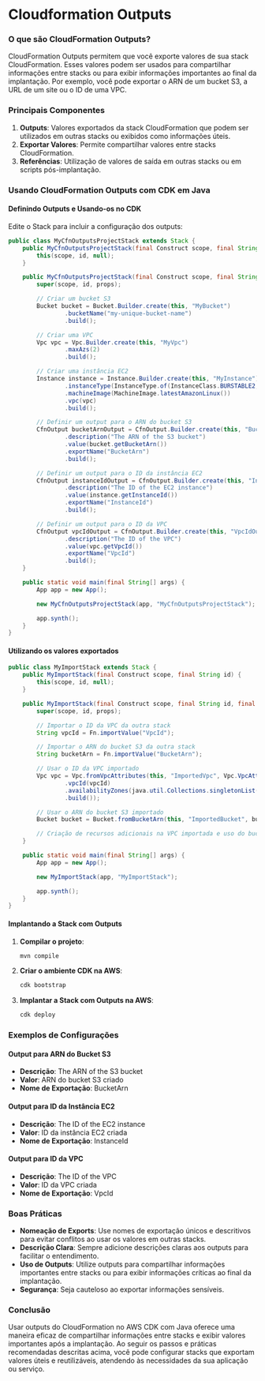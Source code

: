 # Cloudformation Outputs

### O que são CloudFormation Outputs?

CloudFormation Outputs permitem que você exporte valores de sua stack CloudFormation. Esses valores podem ser usados para compartilhar informações entre stacks ou para exibir informações importantes ao final da implantação. Por exemplo, você pode exportar o ARN de um bucket S3, a URL de um site ou o ID de uma VPC.

### Principais Componentes

1. **Outputs**: Valores exportados da stack CloudFormation que podem ser utilizados em outras stacks ou exibidos como informações úteis.
2. **Exportar Valores**: Permite compartilhar valores entre stacks CloudFormation.
3. **Referências**: Utilização de valores de saída em outras stacks ou em scripts pós-implantação.

### Usando CloudFormation Outputs com CDK em Java

#### Definindo Outputs e Usando-os no CDK

Edite o Stack para incluir a configuração dos outputs:

```java
public class MyCfnOutputsProjectStack extends Stack {
    public MyCfnOutputsProjectStack(final Construct scope, final String id) {
        this(scope, id, null);
    }

    public MyCfnOutputsProjectStack(final Construct scope, final String id, final StackProps props) {
        super(scope, id, props);

        // Criar um bucket S3
        Bucket bucket = Bucket.Builder.create(this, "MyBucket")
                .bucketName("my-unique-bucket-name")
                .build();

        // Criar uma VPC
        Vpc vpc = Vpc.Builder.create(this, "MyVpc")
                .maxAzs(2)
                .build();

        // Criar uma instância EC2
        Instance instance = Instance.Builder.create(this, "MyInstance")
                .instanceType(InstanceType.of(InstanceClass.BURSTABLE2, InstanceSize.MICRO))
                .machineImage(MachineImage.latestAmazonLinux())
                .vpc(vpc)
                .build();

        // Definir um output para o ARN do bucket S3
        CfnOutput bucketArnOutput = CfnOutput.Builder.create(this, "BucketArnOutput")
                .description("The ARN of the S3 bucket")
                .value(bucket.getBucketArn())
                .exportName("BucketArn")
                .build();

        // Definir um output para o ID da instância EC2
        CfnOutput instanceIdOutput = CfnOutput.Builder.create(this, "InstanceIdOutput")
                .description("The ID of the EC2 instance")
                .value(instance.getInstanceId())
                .exportName("InstanceId")
                .build();

        // Definir um output para o ID da VPC
        CfnOutput vpcIdOutput = CfnOutput.Builder.create(this, "VpcIdOutput")
                .description("The ID of the VPC")
                .value(vpc.getVpcId())
                .exportName("VpcId")
                .build();
    }

    public static void main(final String[] args) {
        App app = new App();

        new MyCfnOutputsProjectStack(app, "MyCfnOutputsProjectStack");

        app.synth();
    }
}
```

#### Utilizando os valores exportados

```java
public class MyImportStack extends Stack {
    public MyImportStack(final Construct scope, final String id) {
        this(scope, id, null);
    }

    public MyImportStack(final Construct scope, final String id, final StackProps props) {
        super(scope, id, props);

        // Importar o ID da VPC da outra stack
        String vpcId = Fn.importValue("VpcId");

        // Importar o ARN do bucket S3 da outra stack
        String bucketArn = Fn.importValue("BucketArn");

        // Usar o ID da VPC importado
        Vpc vpc = Vpc.fromVpcAttributes(this, "ImportedVpc", Vpc.VpcAttributes.builder()
                .vpcId(vpcId)
                .availabilityZones(java.util.Collections.singletonList("us-east-1a"))
                .build());

        // Usar o ARN do bucket S3 importado
        Bucket bucket = Bucket.fromBucketArn(this, "ImportedBucket", bucketArn);

        // Criação de recursos adicionais na VPC importada e uso do bucket importado conforme necessário
    }

    public static void main(final String[] args) {
        App app = new App();

        new MyImportStack(app, "MyImportStack");

        app.synth();
    }
}
```

#### Implantando a Stack com Outputs

1. **Compilar o projeto**:
   ```bash
   mvn compile
   ```

2. **Criar o ambiente CDK na AWS**:
   ```bash
   cdk bootstrap
   ```

3. **Implantar a Stack com Outputs na AWS**:
   ```bash
   cdk deploy
   ```

### Exemplos de Configurações

#### Output para ARN do Bucket S3

- **Descrição**: The ARN of the S3 bucket
- **Valor**: ARN do bucket S3 criado
- **Nome de Exportação**: BucketArn

#### Output para ID da Instância EC2

- **Descrição**: The ID of the EC2 instance
- **Valor**: ID da instância EC2 criada
- **Nome de Exportação**: InstanceId

#### Output para ID da VPC

- **Descrição**: The ID of the VPC
- **Valor**: ID da VPC criada
- **Nome de Exportação**: VpcId

### Boas Práticas

- **Nomeação de Exports**: Use nomes de exportação únicos e descritivos para evitar conflitos ao usar os valores em outras stacks.
- **Descrição Clara**: Sempre adicione descrições claras aos outputs para facilitar o entendimento.
- **Uso de Outputs**: Utilize outputs para compartilhar informações importantes entre stacks ou para exibir informações críticas ao final da implantação.
- **Segurança**: Seja cauteloso ao exportar informações sensíveis.

### Conclusão

Usar outputs do CloudFormation no AWS CDK com Java oferece uma maneira eficaz de compartilhar informações entre stacks e exibir valores importantes após a implantação. Ao seguir os passos e práticas recomendadas descritas acima, você pode configurar stacks que exportam valores úteis e reutilizáveis, atendendo às necessidades da sua aplicação ou serviço.